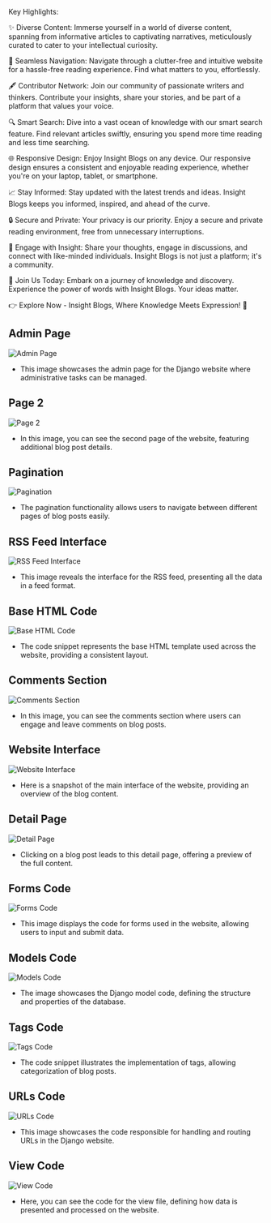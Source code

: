 Key Highlights:

✨ Diverse Content: Immerse yourself in a world of diverse content, spanning from informative articles to captivating narratives, meticulously curated to cater to your intellectual curiosity.

🚀 Seamless Navigation: Navigate through a clutter-free and intuitive website for a hassle-free reading experience. Find what matters to you, effortlessly.

🖋️ Contributor Network: Join our community of passionate writers and thinkers. Contribute your insights, share your stories, and be part of a platform that values your voice.

🔍 Smart Search: Dive into a vast ocean of knowledge with our smart search feature. Find relevant articles swiftly, ensuring you spend more time reading and less time searching.

🌐 Responsive Design: Enjoy Insight Blogs on any device. Our responsive design ensures a consistent and enjoyable reading experience, whether you're on your laptop, tablet, or smartphone.

📈 Stay Informed: Stay updated with the latest trends and ideas. Insight Blogs keeps you informed, inspired, and ahead of the curve.

🔒 Secure and Private: Your privacy is our priority. Enjoy a secure and private reading environment, free from unnecessary interruptions.

💬 Engage with Insight: Share your thoughts, engage in discussions, and connect with like-minded individuals. Insight Blogs is not just a platform; it's a community.

📱 Join Us Today: Embark on a journey of knowledge and discovery. Experience the power of words with Insight Blogs. Your ideas matter.

👉 Explore Now - Insight Blogs, Where Knowledge Meets Expression! 🌟
## Admin Page
![Admin Page](blog/static/css/admin.png)
- This image showcases the admin page for the Django website where administrative tasks can be managed.

## Page 2
![Page 2](blog/static/css/page2.png)
- In this image, you can see the second page of the website, featuring additional blog post details.

## Pagination
![Pagination](blog/static/css/pagination.png)
- The pagination functionality allows users to navigate between different pages of blog posts easily.

## RSS Feed Interface
![RSS Feed Interface](blog/static/css/Rss%20feed.png)
- This image reveals the interface for the RSS feed, presenting all the data in a feed format.

## Base HTML Code
![Base HTML Code](blog/static/css/basehtml.png)
- The code snippet represents the base HTML template used across the website, providing a consistent layout.

## Comments Section
![Comments Section](blog/static/css/comments.png)
- In this image, you can see the comments section where users can engage and leave comments on blog posts.

## Website Interface
![Website Interface](blog/static/css/page.png)
- Here is a snapshot of the main interface of the website, providing an overview of the blog content.

## Detail Page
![Detail Page](blog/static/css/Detail%20page.png)
- Clicking on a blog post leads to this detail page, offering a preview of the full content.

## Forms Code
![Forms Code](blog/static/css/forms.png)
- This image displays the code for forms used in the website, allowing users to input and submit data.

## Models Code
![Models Code](blog/static/css/models.png)
- The image showcases the Django model code, defining the structure and properties of the database.

## Tags Code
![Tags Code](blog/static/css/tags.png)
- The code snippet illustrates the implementation of tags, allowing categorization of blog posts.

## URLs Code
![URLs Code](blog/static/css/urls.png)
- This image showcases the code responsible for handling and routing URLs in the Django website.

## View Code
![View Code](blog/static/css/viewcode.png)
- Here, you can see the code for the view file, defining how data is presented and processed on the website.
